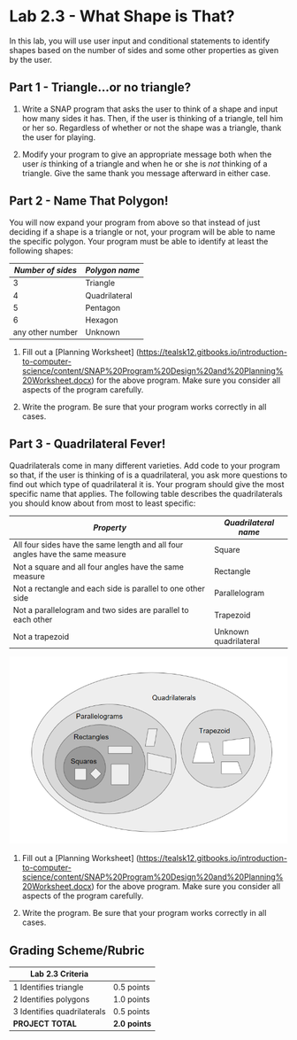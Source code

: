 <!--- REVISED -->
# Lab 2.3 - What Shape is That?
In this lab, you will use user input and conditional statements to identify shapes based on the number of sides and some other properties as given by the user.

## Part 1 - Triangle...or no triangle?

1.  Write a SNAP program that asks the user to think of a shape and input how many sides it has.  Then, if the user is thinking of a triangle, tell him or her so.  Regardless of whether or not the shape was a triangle, thank the user for playing.

2.  Modify your program to give an appropriate message both when the user _is_ thinking of a triangle and when he or she is _not_ thinking of a triangle.  Give the same thank you message afterward in either case.

## Part 2 - Name That Polygon!

You will now expand your program from above so that instead of just deciding if a shape is a triangle or not, your program will be able to name the specific polygon.  Your program must be able to identify at least the following shapes:  

| _Number of sides_ | _Polygon name_ |
| ----------------- | -------------- |
| 3                 | Triangle       |
| 4                 | Quadrilateral  |
| 5                 | Pentagon       |
| 6                 | Hexagon        |
| any other number  | Unknown        |

1.  Fill out a [Planning Worksheet] (https://tealsk12.gitbooks.io/introduction-to-computer-science/content/SNAP%20Program%20Design%20and%20Planning%20Worksheet.docx) for the above program.  Make sure you consider all aspects of the program carefully.

2.  Write the program.  Be sure that your program works correctly in all cases.

## Part 3 - Quadrilateral Fever!

Quadrilaterals come in many different varieties.  Add code to your program so that, if the user is thinking of is a quadrilateral, you ask more questions to find out which type of quadrilateral it is.  Your program should give the most specific name that applies.  The following table describes the quadrilaterals you should know about from most to least specific:

| _Property_                                                                    | _Quadrilateral name_  |
| ----------------------------------------------------------------------------- | --------------------- |
| All four sides have the same length and all four angles have the same measure | Square                |
| Not a square and all four angles have the same measure                        | Rectangle             |
| Not a rectangle and each side is parallel to one other side                   | Parallelogram         |
| Not a parallelogram and two sides are parallel to each other                  | Trapezoid             |
| Not a trapezoid                                                               | Unknown quadrilateral |

![](QuadrilateralSets.PNG)

1.  Fill out a [Planning Worksheet] (https://tealsk12.gitbooks.io/introduction-to-computer-science/content/SNAP%20Program%20Design%20and%20Planning%20Worksheet.docx) for the above program.  Make sure you consider all aspects of the program carefully.

2.  Write the program.  Be sure that your program works correctly in all cases.

## Grading Scheme/Rubric

| **Lab 2.3 Criteria**                |                |
| ----------------------------------- | -------------- |
| 1 Identifies triangle               | 0.5 points     |
| 2 Identifies polygons               | 1.0 points     |
| 3 Identifies quadrilaterals         | 0.5 points     |
| **PROJECT TOTAL**                   | **2.0 points** |
